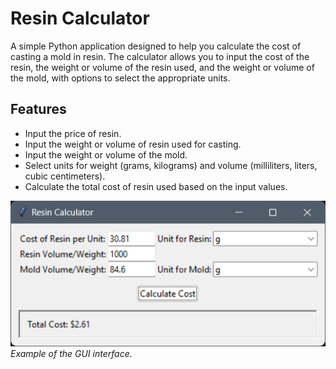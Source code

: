 # Resin Calculator

A simple Python application designed to help you calculate the cost of casting a mold in resin. The calculator allows you to input the cost of the resin, the weight or volume of the resin used, and the weight or volume of the mold, with options to select the appropriate units.

## Features

- Input the price of resin.
- Input the weight or volume of resin used for casting.
- Input the weight or volume of the mold.
- Select units for weight (grams, kilograms) and volume (milliliters, liters, cubic centimeters).
- Calculate the total cost of resin used based on the input values.

![Resin Calculator](./images/screenshot.png)  
*Example of the GUI interface.*

